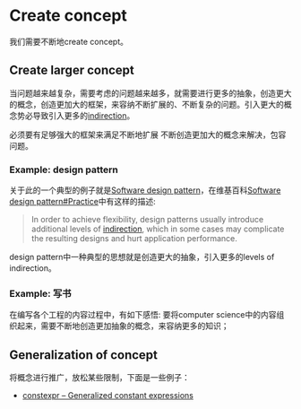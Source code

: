 # Create concept

我们需要不断地create concept。

## Create larger concept



当问题越来越复杂，需要考虑的问题越来越多，就需要进行更多的抽象，创造更大的概念，创造更加大的框架，来容纳不断扩展的、不断复杂的问题。引入更大的概念势必导致引入更多的[indirection](https://en.wikipedia.org/wiki/Indirection)。

必须要有足够强大的框架来满足不断地扩展 不断创造更加大的概念来解决，包容问题。



### Example: design pattern

关于此的一个典型的例子就是[Software design pattern](https://en.wikipedia.org/wiki/Software_design_pattern)，在维基百科[Software design pattern#Practice](https://en.wikipedia.org/wiki/Software_design_pattern#Practice)中有这样的描述:

> In order to achieve flexibility, design patterns usually introduce additional levels of [indirection](https://en.wikipedia.org/wiki/Indirection), which in some cases may complicate the resulting designs and hurt application performance.

design pattern中一种典型的思想就是创造更大的抽象，引入更多的levels of indirection。

### Example: 写书

在编写各个工程的内容过程中，有如下感悟: 要将computer science中的内容组织起来，需要不断地创造更加抽象的概念，来容纳更多的知识；



## Generalization of concept

将概念进行推广，放松某些限制，下面是一些例子：

- [constexpr – Generalized constant expressions](https://en.wikipedia.org/wiki/C++11#constexpr_%E2%80%93_Generalized_constant_expressions)



